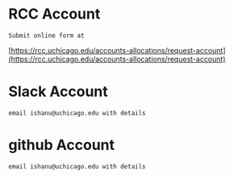 # RCC Account
    Submit online form at 
    
[https://rcc.uchicago.edu/accounts-allocations/request-account](https://rcc.uchicago.edu/accounts-allocations/request-account)

# Slack Account
    email ishanu@uchicago.edu with details
    
# github Account
    email ishanu@uchicago.edu with details

